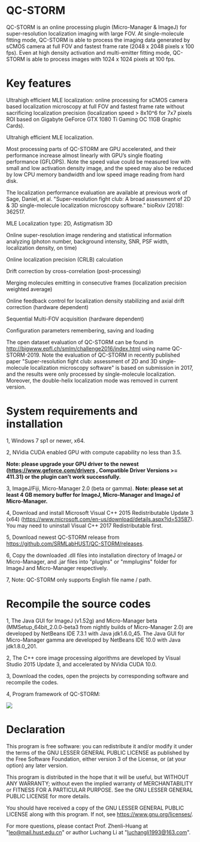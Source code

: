 # QC-STORM
QC-STORM is an online processing plugin (Micro-Manager & ImageJ) for super-resolution localization imaging with large FOV. At single-molecule fitting mode, QC-STORM is able to process the imaging data generated by sCMOS camera at full FOV and fastest frame rate (2048 x 2048 pixels x 100 fps). Even at high density activation and multi-emitter fitting mode, QC-STORM is able to process images with 1024 x 1024 pixels at 100 fps.

# Key features

Ultrahigh efficient MLE localization: online processing for sCMOS camera based localization microscopy at full FOV and fastest frame rate without sacrificing localization precision (localization speed > 8x10^6 for 7x7 pixels ROI based on Gigabyte GeForce GTX 1080 Ti Gaming OC 11GB Graphic Cards). 

Ultrahigh efficient MLE localization.

Most processing parts of QC-STORM are GPU accelerated, and their performance increase almost linearly with GPU’s single floating performance (GFLOPS). Note the speed value could be measured low with small and low activation density image, and the speed may also be reduced by low CPU memory bandwidth and low speed image reading from hard disk.

The localization performance evaluation are available at previous work of Sage, Daniel, et al. "Super-resolution fight club: A broad assessment of 2D & 3D single-molecule localization microscopy software." bioRxiv (2018): 362517.

MLE Localization type: 2D, Astigmatism 3D

Online super-resolution image rendering and statistical information analyzing (photon number, background intensity, SNR, PSF width, localization density, on time)

Online localization precision (CRLB) calculation

Drift correction by cross-correlation (post-processing)

Merging molecules emitting in consecutive frames (localization precision weighted average)

Online feedback control for localization density stabilizing and axial drift correction (hardware dependent)

Sequential Multi-FOV acquisition (hardware dependent)

Configuration parameters remembering, saving and loading

The open dataset evaluation of QC-STORM can be found in http://bigwww.epfl.ch/smlm/challenge2016/index.html using name QC-STORM-2019. Note the evaluation of QC-STORM in recently published paper "Super-resolution fight club: assessment of 2D and 3D single-molecule localization microscopy software" is based on submission in 2017, and the results were only processed by single-molecule localization. Moreover, the double-helix localization mode was removed in current version.


# System requirements and installation
1, Windows 7 sp1 or newer, x64.

2, NVidia CUDA enabled GPU with compute capability no less than 3.5.

**Note: please upgrade your GPU driver to the newest (https://www.geforce.com/drivers , Compatible Driver Versions >= 411.31) or the plugin can't work successfully.**

3, ImageJ/Fiji, Micro-Manager 2.0 (beta or gamma). 
**Note: please set at least 4 GB memory buffer for ImageJ, Micro-Manager and ImageJ of Micro-Manager.**

4, Download and install Microsoft Visual C++ 2015 Redistributable Update 3 (x64) (https://www.microsoft.com/en-us/download/details.aspx?id=53587). You may need to uninstall Visual C++ 2017 Redistributable first.

5, Download newest QC-STORM release from https://github.com/SRMLabHUST/QC-STORM/releases.

6, Copy the downloaded .dll files into installation directory of ImageJ or Micro-Manager, and .jar files into "plugins" or "mmplugins" folder for ImageJ and Micro-Manager respectively.

7, Note: QC-STORM only supports English file name / path.


# Recompile the source codes
1, The Java GUI for ImageJ (v1.52g) and Micro-Manager beta (MMSetup_64bit_2.0.0-beta3 from nightly builds of Micro-Manager 2.0) are developed by NetBeans IDE 7.3.1 with Java jdk1.6.0_45. The Java GUI for Micro-Manager gamma are developed by NetBeans IDE 10.0 with Java jdk1.8.0_201.

2, The C++ core image processing algorithms are developed by Visual Studio 2015 Update 3, and accelerated by NVidia CUDA 10.0.

3, Download the codes, open the projects by corresponding software and recompile the codes.

4, Program framework of QC-STORM:

![](https://github.com/SRMLabHUST/QC-STORM/blob/master/QC-STORM%20program%20framework.png)

# Declaration
This program is free software: you can redistribute it and/or modify it under the terms of the GNU LESSER GENERAL PUBLIC LICENSE as published by the Free Software Foundation, either version 3 of the License, or (at your option) any later version.

This program is distributed in the hope that it will be useful, but WITHOUT ANY WARRANTY; without even the implied warranty of
MERCHANTABILITY or FITNESS FOR A PARTICULAR PURPOSE.  See the GNU LESSER GENERAL PUBLIC LICENSE for more details.

You should have received a copy of the GNU LESSER GENERAL PUBLIC LICENSE along with this program.  If not, see <https://www.gnu.org/licenses/>.

For more questions, please contact Prof. Zhenli-Huang at "leo@mail.hust.edu.cn" or author Luchang Li at "luchangli1993@163.com".
